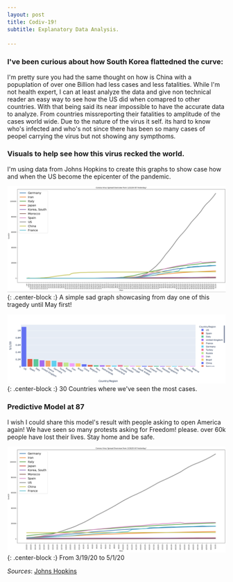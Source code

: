 ```yaml
---
layout: post
title: Codiv-19!
subtitle: Explanatory Data Analysis.

---
```



### I've been curious about how South Korea flattedned the curve:
I'm pretty sure you had the same thought on how is China with a popuplation of over one Billion had less cases and less fatalities.
While I'm not health expert, I can at least analyze the data and give non technical reader an easy way to see how the US did when comapred
to other countries. With that being said its near impossible to have the accurate data to analyze. From countries missreporting their fatalities
to amplitude of the cases world wide. Due to the nature of the virus it self. its hard to know who's infected and who's not since there
has been so many cases of peopel carrying the virus but not showing any sympthoms.


### Visuals to help see how this virus recked the world.
I'm using data from Johns Hopkins to create this graphs to show case how and when the US become the epicenter of the pandemic.


![Crepe](/img/may1.png){: .center-block :}
A simple sad graph showcasing from day one of this tragedy until May first!

![Crepe](/img/top30.png){: .center-block :}
30 Countries where we've seen the most cases.
 

### Predictive Model at 87

I wish I could share this model's result with people asking to open America again!
We have seen so many protests asking for Freedom! please. over 60k people have lost their lives.
Stay home and be safe.

![Crepe](/img/march.png){: .center-block :}
From 3/19/20 to 5/1/20




_Sources_: [Johns Hopkins](https://data.humdata.org/dataset/novel-coronavirus-2019-ncov-cases)








